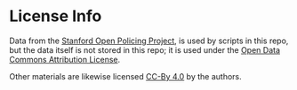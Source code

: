 # License Info

Data from the [Stanford Open Policing Project](https://openpolicing.stanford.edu/data/), is used by scripts in this repo, but the data itself is not stored in this repo; it is used under the [Open Data Commons Attribution License](https://opendatacommons.org/licenses/by/summary/).

Other materials are likewise licensed [CC-By 4.0](https://creativecommons.org/licenses/by/4.0/) by the authors.  

